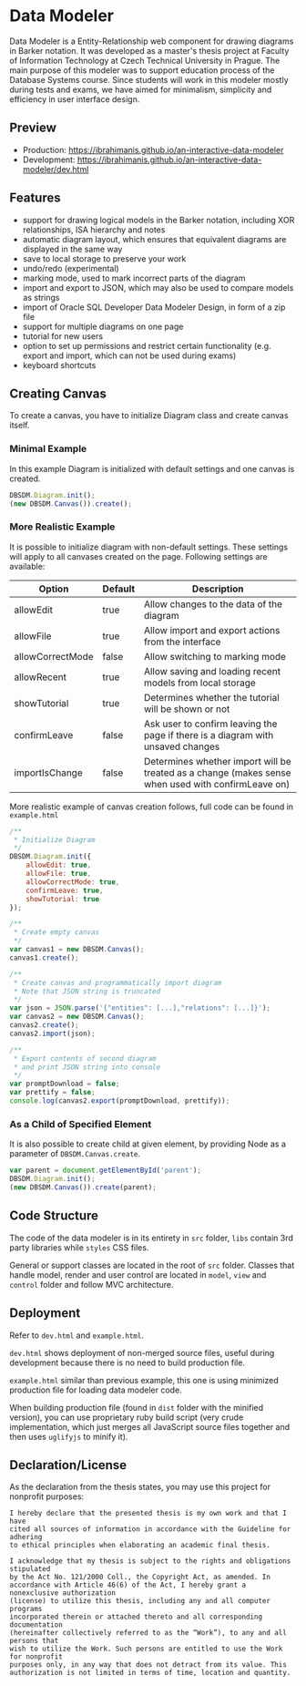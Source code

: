 # Data Modeler

Data Modeler is a Entity-Relationship web component for drawing diagrams in Barker notation. It was developed as a master's thesis project at Faculty of Information Technology at Czech Technical University in Prague. The main purpose of this modeler was to support education process of the Database Systems course. Since students will work in this modeler mostly during tests and exams, we have aimed for minimalism, simplicity and efficiency in user interface design.

## Preview

- Production: https://ibrahimanis.github.io/an-interactive-data-modeler
- Development: https://ibrahimanis.github.io/an-interactive-data-modeler/dev.html

## Features

- support for drawing logical models in the Barker notation, including XOR relationships, ISA hierarchy and notes
- automatic diagram layout, which ensures that equivalent diagrams are displayed in the same way
- save to local storage to preserve your work
- undo/redo (experimental)
- marking mode, used to mark incorrect parts of the diagram
- import and export to JSON, which may also be used to compare models as strings 
- import of Oracle SQL Developer Data Modeler Design, in form of a zip file
- support for multiple diagrams on one page
- tutorial for new users
- option to set up permissions and restrict certain functionality (e.g. export and import, which can not be used during exams)
- keyboard shortcuts

## Creating Canvas

To create a canvas, you have to initialize Diagram class and create canvas itself.

### Minimal Example

In this example Diagram is initialized with default settings and one canvas is created.

```javascript
DBSDM.Diagram.init();
(new DBSDM.Canvas()).create();
```

### More Realistic Example

It is possible to initialize diagram with non-default settings. These settings will apply to all canvases created on the page. Following settings are available:

Option           | Default | Description |
---------------- | ------- | ----------- |
allowEdit        | true    | Allow changes to the data of the diagram |
allowFile        | true    | Allow import and export actions from the interface |
allowCorrectMode | false   | Allow switching to marking mode |
allowRecent      | true    | Allow saving and loading recent models from local storage |
showTutorial     | true    | Determines whether the tutorial will be shown or not |
confirmLeave     | false   | Ask user to confirm leaving the page if there is a diagram with unsaved changes |
importIsChange   | false   | Determines whether import will be treated as a change (makes sense when used with confirmLeave on)
  
More realistic example of canvas creation follows, full code can be found in `example.html`

```javascript
/**
 * Initialize Diagram
 */
DBSDM.Diagram.init({
    allowEdit: true,
    allowFile: true,
    allowCorrectMode: true,
    confirmLeave: true,
    showTutorial: true
});

/**
 * Create empty canvas
 */
var canvas1 = new DBSDM.Canvas();
canvas1.create();

/**
 * Create canvas and programmatically import diagram
 * Note that JSON string is truncated
 */
var json = JSON.parse('{"entities": [...],"relations": [...]}');
var canvas2 = new DBSDM.Canvas();
canvas2.create();
canvas2.import(json);

/**
 * Export contents of second diagram
 * and print JSON string into console
 */
var promptDownload = false;
var prettify = false;
console.log(canvas2.export(promptDownload, prettify));
```

### As a Child of Specified Element

It is also possible to create child at given element, by providing Node as a parameter of `DBSDM.Canvas.create`.
 
```javascript
var parent = document.getElementById('parent');
DBSDM.Diagram.init();
(new DBSDM.Canvas()).create(parent);
```

## Code Structure

The code of the data modeler is in its entirety in `src` folder, `libs` contain 3rd party libraries while `styles` CSS files.

General or support classes are located in the root of `src` folder. Classes that handle model, render and user control
are located in `model`, `view` and `control` folder and follow MVC architecture.

## Deployment

Refer to `dev.html` and `example.html`.

`dev.html` shows deployment of non-merged source files,
useful during development because there is no need to build production file.
  
`example.html` similar than previous example, this one is using minimized production file for loading data modeler code. 

When building production file (found in `dist` folder with the minified version),
you can use proprietary ruby build script (very crude implementation,
which just merges all JavaScript source files together and then uses `uglifyjs` to minify it).


## Declaration/License

As the declaration from the thesis states, you may use this project for nonprofit purposes:

```text
I hereby declare that the presented thesis is my own work and that I have
cited all sources of information in accordance with the Guideline for adhering
to ethical principles when elaborating an academic final thesis.

I acknowledge that my thesis is subject to the rights and obligations stipulated
by the Act No. 121/2000 Coll., the Copyright Act, as amended. In
accordance with Article 46(6) of the Act, I hereby grant a nonexclusive authorization
(license) to utilize this thesis, including any and all computer programs
incorporated therein or attached thereto and all corresponding documentation
(hereinafter collectively referred to as the “Work”), to any and all persons that
wish to utilize the Work. Such persons are entitled to use the Work for nonprofit
purposes only, in any way that does not detract from its value. This
authorization is not limited in terms of time, location and quantity.
```
